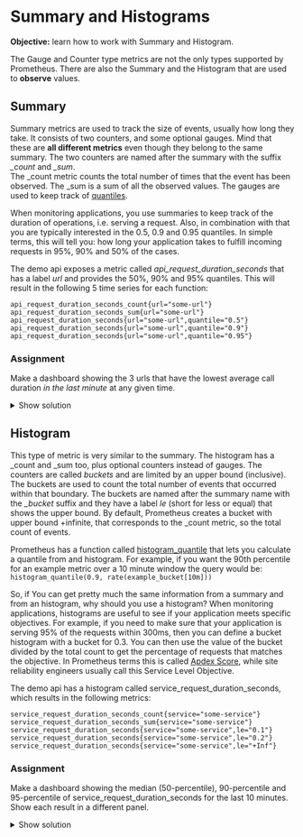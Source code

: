 # Summary and Histograms
**Objective:**  learn how to work with Summary and Histogram.

The Gauge and Counter type metrics are not the only types supported by Prometheus.
There are also the Summary and the Histogram that are used to **observe** values. 

## Summary
Summary metrics are used to track the size of events, usually how long they take. 
It consists of two counters, and some optional gauges. 
Mind that these are **all different metrics** even though they belong to the same summary. 
The two counters are named after the summary with the suffix *_count* and *_sum*.  
The _count metric counts the total number of times that the event has been observed.
The _sum is a sum of all the observed values.
The gauges are used to keep track of [quantiles](https://www.statisticshowto.com/quantile-definition-find-easy-steps/).

When monitoring applications, you use summaries to keep track of the duration of operations, i.e. serving a request.
Also, in combination with that you are typically interested in the 0.5, 0.9 and 0.95 quantiles. 
In simple terms, this will tell you: how long your application takes to fulfill incoming requests 
in 95%, 90% and 50% of the cases. 

The demo api exposes a metric called *api_request_duration_seconds* that has a label *url* and provides the 50%, 90% and 95% 
quantiles. This will result in the following 5 time series for each function:
```
api_request_duration_seconds_count{url="some-url"}
api_request_duration_seconds_sum{url="some-url"}
api_request_duration_seconds{url="some-url",quantile="0.5"}
api_request_duration_seconds{url="some-url",quantile="0.9"}
api_request_duration_seconds{url="some-url",quantile="0.95"}
```

### Assignment
Make a dashboard showing the 3 urls that have the lowest average call duration *in the last minute* at any given time.

<details>
    <summary>Show solution</summary>
    <p>
    **Solution.** You should have filled in: 
    `bottomk(3,rate(api_request_duration_seconds_sum[1m]) / rate(api_request_duration_seconds_count[1m]))`
    </p>
    <p>
    Since api_request_duration_seconds_sum and api_request_duration_seconds are counters, you need to use the rate function
    to be able to divide their values in the last minute. That gives you the average per url. 
    The `bottomk` function return only the n lowest values.
    </p>
</details>



## Histogram

This type of metric is very similar to the summary. The histogram has a _count and _sum too, plus optional counters instead of gauges. 
The counters are called *buckets* and are limited by an upper bound (inclusive). 
The buckets are used to count the total number of events that occurred within that boundary. 
The buckets are named after the summary name with the *_bucket* suffix and they have a label *le* (short for less or equal) 
that shows the upper bound.
By default, Prometheus creates a bucket with upper bound +infinite, that corresponds to the _count metric, so the total count of events.

Prometheus has a function called [histogram_quantile](https://prometheus.io/docs/prometheus/latest/querying/functions/#histogram_quantile)
that lets you calculate a quantile from and histogram. 
For example, if you want the 90th percentile for an example metric over a 10 minute window the query would be:
`histogram_quantile(0.9, rate(example_bucket[10m]))`

So, if You can get pretty much the same information from a summary and from an histogram, why should you use a histogram?
When monitoring applications, histograms are useful to see if your application meets specific objectives. 
For example, if you need to make sure that your application is serving 95% of the requests within 300ms, 
then you can define a bucket histogram with a bucket for 0.3. 
You can then use the value of the bucket divided by the total count to get the percentage of requests that matches the objective.
In Prometheus terms this is called [Apdex Score](https://prometheus.io/docs/practices/histograms/#apdex-score), while site 
reliability engineers usually call this Service Level Objective.

The demo api has a histogram called service_request_duration_seconds, which results in the following metrics:
```
service_request_duration_seconds_count{service="some-service"}
service_request_duration_seconds_sum{service="some-service"}
service_request_duration_seconds{service="some-service",le="0.1"}
service_request_duration_seconds{service="some-service",le="0.2"}
service_request_duration_seconds{service="some-service",le="+Inf"}
```

### Assignment
Make a dashboard showing the median (50-percentile), 90-percentile and 95-percentile of service_request_duration_seconds for the last 10 minutes. 
Show each result in a different panel.

<details>
    <summary>Show solution</summary>

    **Solution**. You should have created a variable called service with value:
    `label_values(service)`.
    You should have filled in 3 queries:
    ```
    histogram_quantile(0.5, sum(rate(service_request_duration_seconds_bucket{service=~"$service"}[10m])) by (le))
    histogram_quantile(0.9, sum(rate(service_request_duration_seconds_bucket{service=~"$service"}[10m])) by (le))
    histogram_quantile(0.95, sum(rate(service_request_duration_seconds_bucket{service=~"$service"}[10m])) by (le))
    ```
---
## [< previous](README.md) | [next >](promql%2Fdocs)
